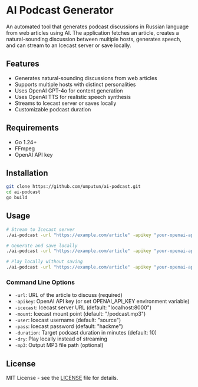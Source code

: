# AI Podcast Generator

An automated tool that generates podcast discussions in Russian language from web articles using AI. The application fetches an article, creates a natural-sounding discussion between multiple hosts, generates speech, and can stream to an Icecast server or save locally.

## Features

- Generates natural-sounding discussions from web articles
- Supports multiple hosts with distinct personalities
- Uses OpenAI GPT-4o for content generation
- Uses OpenAI TTS for realistic speech synthesis
- Streams to Icecast server or saves locally
- Customizable podcast duration

## Requirements

- Go 1.24+
- FFmpeg
- OpenAI API key

## Installation

```bash
git clone https://github.com/umputun/ai-podcast.git
cd ai-podcast
go build
```

## Usage

```bash
# Stream to Icecast server
./ai-podcast -url "https://example.com/article" -apikey "your-openai-api-key" -icecast "localhost:8000" -mount "/podcast.mp3" -user "source" -pass "hackme" -duration 15

# Generate and save locally
./ai-podcast -url "https://example.com/article" -apikey "your-openai-api-key" -mp3 "output.mp3" -duration 10

# Play locally without saving
./ai-podcast -url "https://example.com/article" -apikey "your-openai-api-key" -dry -duration 5
```

### Command Line Options

- `-url`: URL of the article to discuss (required)
- `-apikey`: OpenAI API key (or set OPENAI_API_KEY environment variable)
- `-icecast`: Icecast server URL (default: "localhost:8000")
- `-mount`: Icecast mount point (default: "/podcast.mp3")
- `-user`: Icecast username (default: "source")
- `-pass`: Icecast password (default: "hackme")
- `-duration`: Target podcast duration in minutes (default: 10)
- `-dry`: Play locally instead of streaming
- `-mp3`: Output MP3 file path (optional)

## License

MIT License - see the [LICENSE](LICENSE) file for details.
